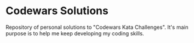 # Codewars Solutions
Repository of personal solutions to "Codewars Kata Challenges".
It's main purpose is to help me keep developing my coding skills.
